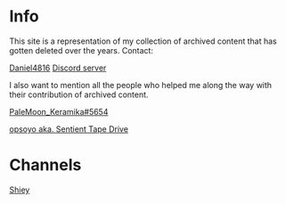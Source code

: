# Info
This site is a representation of my collection of archived content that has gotten deleted over the years.
Contact:

[Daniel4816](https://discord.com/users/822509408390479872)
[Discord server](https://discord.gg/J7CYmrJ9Ew)

I also want to mention all the people who helped me along the way with their contribution of archived content.

[PaleMoon_Keramika#5654](https://discord.com/users/683489292424577082)

[opsoyo aka. Sentient Tape Drive](https://discord.com/users/99284240461479936)


# Channels
 [Shiey](shiey/shiey.md)
 